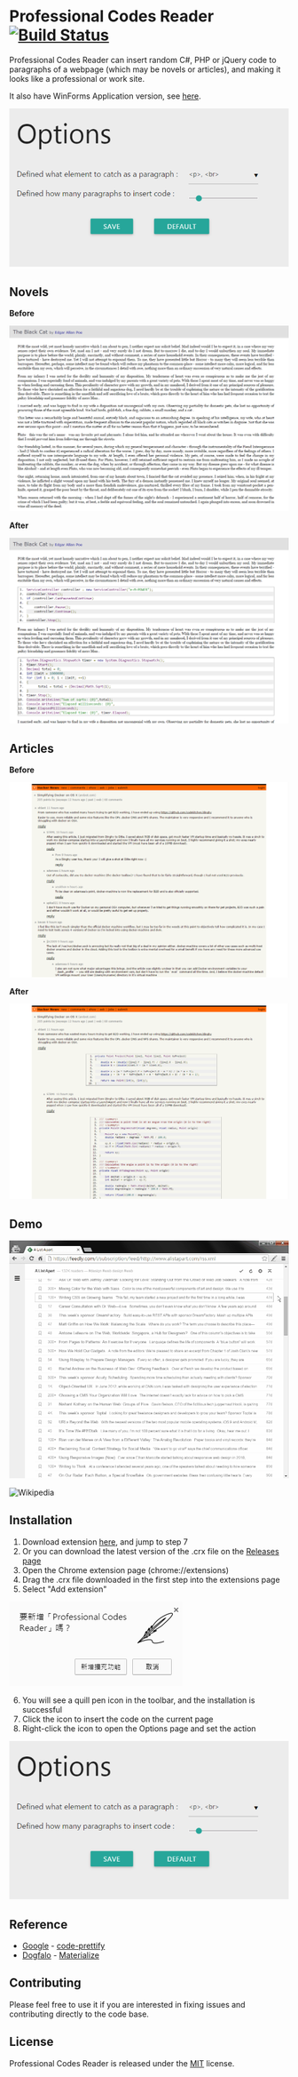 # Professional Codes Reader [![Build Status](https://travis-ci.org/Jasonnor/Professional-Codes-Reader.svg?branch=v1.0.3)](https://travis-ci.org/Jasonnor/Professional-Codes-Reader)

Professional Codes Reader can insert random C#, PHP or jQuery code to paragraphs of a webpage (which may be novels or articles), and making it looks like a professional or work site.

It also have WinForms Application version, see [here](/WinForms-Application/).

![Options](/Example/options.png)

## Novels

**Before**

![Before](/Example/novel-before.png)

**After**

![After](/Example/novel-after.png)

## Articles

**Before**

![Before](/Example/article-before.png)

**After**

![After](/Example/article-after.png)

## Demo

![Feedly](/Example/demo-feedly.gif)

![Wikipedia](/Example/demo-wikipedia.gif)

## Installation

1. Download extension [here](https://chrome.google.com/webstore/detail/professional-codes-reader/bmiklhlglhkagnpamkmdhgpbiolnbgac), and jump to step 7
2. Or you can download the latest version of the .crx file on the [Releases page](https://github.com/Jasonnor/Professional-Codes-Reader/releases)
3. Open the Chrome extension page (chrome://extensions)
4. Drag the .crx file downloaded in the first step into the extensions page
5. Select "Add extension"

![Add-Extension](/Example/add-extension.png)

6. You will see a quill pen icon in the toolbar, and the installation is successful
7. Click the icon to insert the code on the current page
8. Right-click the icon to open the Options page and set the action

![Options](/Example/options.png)

## Reference

+ [Google](https://github.com/google) - [code-prettify](https://github.com/google/code-prettify)
+ [Dogfalo](https://github.com/Dogfalo) - [Materialize](https://github.com/dogfalo/materialize/)

## Contributing

Please feel free to use it if you are interested in fixing issues and contributing directly to the code base.

## License

Professional Codes Reader is released under the [MIT](/LICENSE) license.
